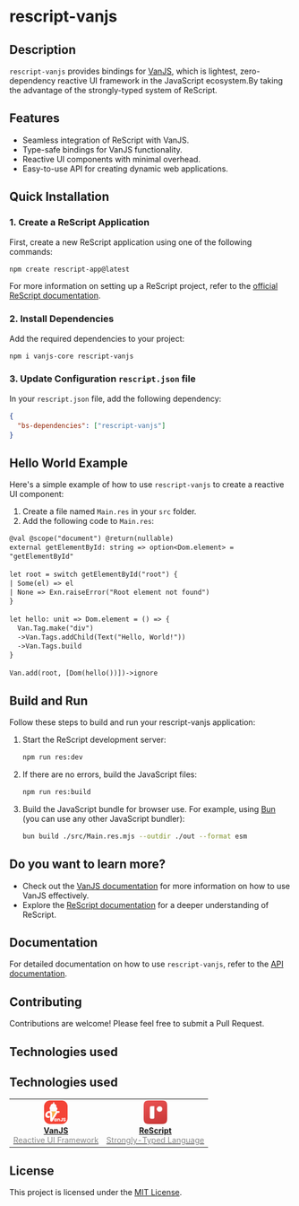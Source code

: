 # rescript-vanjs

## Description

`rescript-vanjs` provides bindings for [VanJS](https://vanjs.org/), which is lightest, zero-dependency reactive UI framework in the JavaScript ecosystem.By taking the advantage of the strongly-typed system of ReScript.

## Features

- Seamless integration of ReScript with VanJS.
- Type-safe bindings for VanJS functionality.
- Reactive UI components with minimal overhead.
- Easy-to-use API for creating dynamic web applications.

## Quick Installation

### 1. Create a ReScript Application

First, create a new ReScript application using one of the following commands:

```sh
npm create rescript-app@latest
```

For more information on setting up a ReScript project, refer to the [official ReScript documentation](https://rescript-lang.org/docs/manual/latest/installation).

### 2. Install Dependencies

Add the required dependencies to your project:

```sh
npm i vanjs-core rescript-vanjs
```

### 3. Update Configuration `rescript.json` file

In your `rescript.json` file, add the following dependency:

```json
{
  "bs-dependencies": ["rescript-vanjs"]
}
```

## Hello World Example

Here's a simple example of how to use `rescript-vanjs` to create a reactive UI component:

1. Create a file named `Main.res` in your `src` folder.
2. Add the following code to `Main.res`:

```rescript
@val @scope("document") @return(nullable)
external getElementById: string => option<Dom.element> = "getElementById"

let root = switch getElementById("root") {
| Some(el) => el
| None => Exn.raiseError("Root element not found")
}

let hello: unit => Dom.element = () => {
  Van.Tag.make("div")
  ->Van.Tags.addChild(Text("Hello, World!"))
  ->Van.Tags.build
}

Van.add(root, [Dom(hello())])->ignore
```

## Build and Run

Follow these steps to build and run your rescript-vanjs application:

1. Start the ReScript development server:
   ```sh
   npm run res:dev
   ```

2. If there are no errors, build the JavaScript files:
   ```sh
   npm run res:build
   ```

3. Build the JavaScript bundle for browser use. For example, using [Bun](https://bun.sh/) (you can use any other JavaScript bundler):
   ```sh
   bun build ./src/Main.res.mjs --outdir ./out --format esm
   ```

## Do you want to learn more?

- Check out the [VanJS documentation](https://vanjs.org/tutorial) for more information on how to use VanJS effectively.
- Explore the [ReScript documentation](https://rescript-lang.org/docs/manual/latest/introduction) for a deeper understanding of ReScript.

## Documentation

For detailed documentation on how to use `rescript-vanjs`, refer to the [API documentation](docs/api-index.md).

## Contributing

Contributions are welcome! Please feel free to submit a Pull Request.

## Technologies used

## Technologies used

<table>
  <tr>
    <td align="center">
      <a href="https://vanjs.org/" target="_blank">
        <img src="./images/vanjs-logo.png" alt="VanJS" width="42" height="42" /><br/>
        <b>VanJS</b><br/>
        <span style="color: #888;">Reactive UI Framework</span>
      </a>
    </td>
    <td align="center">
      <a href="https://rescript-lang.org/" target="_blank">
        <img src="./images/rescript-logo.png" alt="ReScript" width="42" height="42" /><br/>
        <b>ReScript</b><br/>
        <span style="color: #888;">Strongly-Typed Language</span>
      </a>
    </td>
  </tr>
</table>

## License

This project is licensed under the [MIT License](LICENSE).